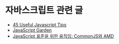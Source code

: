 # 자바스크립트 관련 글

* [45 Useful Javascript Tips](http://r2fresh.tumblr.com/post/72532030080/45-useful-javascript-tips)
* [JavaScript Garden](http://bonsaiden.github.io/JavaScript-Garden/ko/)
* [JavaScript 표준을 위한 움직임: CommonJS와 AMD ](http://helloworld.naver.com/helloworld/textyle/12864)
